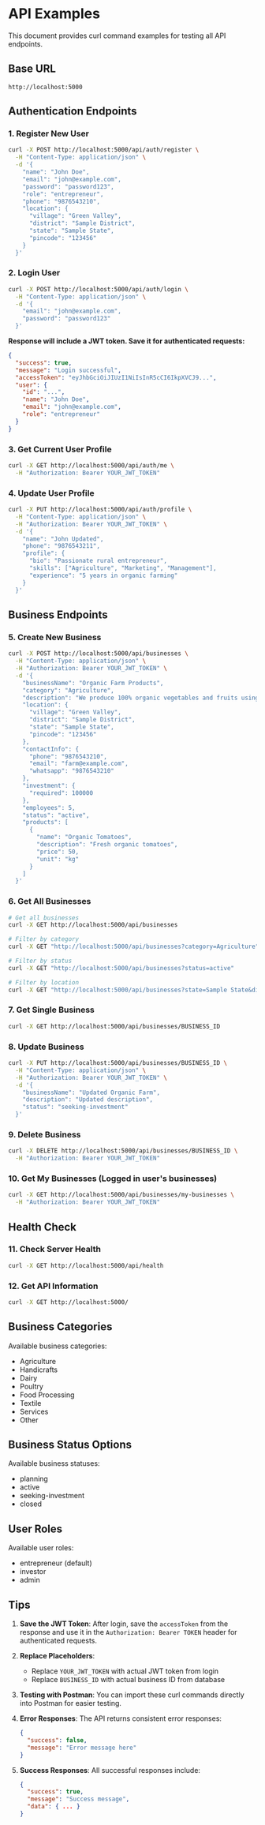 # API Examples

This document provides curl command examples for testing all API endpoints.

## Base URL
```
http://localhost:5000
```

## Authentication Endpoints

### 1. Register New User
```bash
curl -X POST http://localhost:5000/api/auth/register \
  -H "Content-Type: application/json" \
  -d '{
    "name": "John Doe",
    "email": "john@example.com",
    "password": "password123",
    "role": "entrepreneur",
    "phone": "9876543210",
    "location": {
      "village": "Green Valley",
      "district": "Sample District",
      "state": "Sample State",
      "pincode": "123456"
    }
  }'
```

### 2. Login User
```bash
curl -X POST http://localhost:5000/api/auth/login \
  -H "Content-Type: application/json" \
  -d '{
    "email": "john@example.com",
    "password": "password123"
  }'
```

**Response will include a JWT token. Save it for authenticated requests:**
```json
{
  "success": true,
  "message": "Login successful",
  "accessToken": "eyJhbGciOiJIUzI1NiIsInR5cCI6IkpXVCJ9...",
  "user": {
    "id": "...",
    "name": "John Doe",
    "email": "john@example.com",
    "role": "entrepreneur"
  }
}
```

### 3. Get Current User Profile
```bash
curl -X GET http://localhost:5000/api/auth/me \
  -H "Authorization: Bearer YOUR_JWT_TOKEN"
```

### 4. Update User Profile
```bash
curl -X PUT http://localhost:5000/api/auth/profile \
  -H "Content-Type: application/json" \
  -H "Authorization: Bearer YOUR_JWT_TOKEN" \
  -d '{
    "name": "John Updated",
    "phone": "9876543211",
    "profile": {
      "bio": "Passionate rural entrepreneur",
      "skills": ["Agriculture", "Marketing", "Management"],
      "experience": "5 years in organic farming"
    }
  }'
```

## Business Endpoints

### 5. Create New Business
```bash
curl -X POST http://localhost:5000/api/businesses \
  -H "Content-Type: application/json" \
  -H "Authorization: Bearer YOUR_JWT_TOKEN" \
  -d '{
    "businessName": "Organic Farm Products",
    "category": "Agriculture",
    "description": "We produce 100% organic vegetables and fruits using traditional farming methods",
    "location": {
      "village": "Green Valley",
      "district": "Sample District",
      "state": "Sample State",
      "pincode": "123456"
    },
    "contactInfo": {
      "phone": "9876543210",
      "email": "farm@example.com",
      "whatsapp": "9876543210"
    },
    "investment": {
      "required": 100000
    },
    "employees": 5,
    "status": "active",
    "products": [
      {
        "name": "Organic Tomatoes",
        "description": "Fresh organic tomatoes",
        "price": 50,
        "unit": "kg"
      }
    ]
  }'
```

### 6. Get All Businesses
```bash
# Get all businesses
curl -X GET http://localhost:5000/api/businesses

# Filter by category
curl -X GET "http://localhost:5000/api/businesses?category=Agriculture"

# Filter by status
curl -X GET "http://localhost:5000/api/businesses?status=active"

# Filter by location
curl -X GET "http://localhost:5000/api/businesses?state=Sample State&district=Sample District"
```

### 7. Get Single Business
```bash
curl -X GET http://localhost:5000/api/businesses/BUSINESS_ID
```

### 8. Update Business
```bash
curl -X PUT http://localhost:5000/api/businesses/BUSINESS_ID \
  -H "Content-Type: application/json" \
  -H "Authorization: Bearer YOUR_JWT_TOKEN" \
  -d '{
    "businessName": "Updated Organic Farm",
    "description": "Updated description",
    "status": "seeking-investment"
  }'
```

### 9. Delete Business
```bash
curl -X DELETE http://localhost:5000/api/businesses/BUSINESS_ID \
  -H "Authorization: Bearer YOUR_JWT_TOKEN"
```

### 10. Get My Businesses (Logged in user's businesses)
```bash
curl -X GET http://localhost:5000/api/businesses/my-businesses \
  -H "Authorization: Bearer YOUR_JWT_TOKEN"
```

## Health Check

### 11. Check Server Health
```bash
curl -X GET http://localhost:5000/api/health
```

### 12. Get API Information
```bash
curl -X GET http://localhost:5000/
```

## Business Categories

Available business categories:
- Agriculture
- Handicrafts
- Dairy
- Poultry
- Food Processing
- Textile
- Services
- Other

## Business Status Options

Available business statuses:
- planning
- active
- seeking-investment
- closed

## User Roles

Available user roles:
- entrepreneur (default)
- investor
- admin

## Tips

1. **Save the JWT Token**: After login, save the `accessToken` from the response and use it in the `Authorization: Bearer TOKEN` header for authenticated requests.

2. **Replace Placeholders**: 
   - Replace `YOUR_JWT_TOKEN` with actual JWT token from login
   - Replace `BUSINESS_ID` with actual business ID from database

3. **Testing with Postman**: You can import these curl commands directly into Postman for easier testing.

4. **Error Responses**: The API returns consistent error responses:
   ```json
   {
     "success": false,
     "message": "Error message here"
   }
   ```

5. **Success Responses**: All successful responses include:
   ```json
   {
     "success": true,
     "message": "Success message",
     "data": { ... }
   }
   ```
